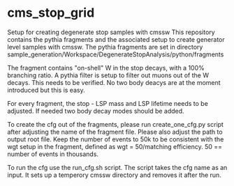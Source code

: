 # cms_stop_grid
Setup for creating degenerate stop samples with cmssw
This repository contains the pythia fragments and the associated setup to create generator level samples with cmssw. 
The pythia fragments are set in directory
sample_generation/Workspace/DegenerateStopAnalysis/python/fragments

The fragment contains "on-shell" W in the stop decays, with a 100% branching ratio. A pythia filter is setup to filter out muons out of the W decays. This needs to be verified. No two body deacys are at the moment introduced but this is easy. 

For every fragment, the stop - LSP mass and LSP lifetime needs to be adjusted. If needed two body decay modes should be added. 

To create the cfg out of the fragments, please run create_one_cfg.py script after adjusting the name of the fragment file. Please also adjust the path to output root file. Keep the number of events to 50k to be consistent with the wgt setup in the fragment, defined as wgt = 50/matching efficiency. 50 == number of events in thousands. 

To run the cfg use the run_cfg.sh script. The script takes the cfg name as an input. It sets up a temperory cmssw directory and removes it after the run.
